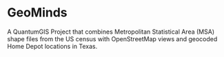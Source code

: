 # GeoMinds
A QuantumGIS Project that combines Metropolitan Statistical Area (MSA) shape files from the US census with OpenStreetMap views and geocoded Home Depot locations in Texas.

